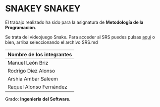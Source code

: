 # SNAKEY SNAKEY
El trabajo realizado ha sido para la asignatura de **Metodología de la Programación**.


Se trata del videojuego Snake. Para acceder al SRS puedes pulsas [aquí](https://github.com/Muffinous/kitten/blob/master/SRS.md) o bien,
arriba seleccionando el archivo SRS.md

|Nombre de los integrantes     |
|------------------------------|
|Manuel León Briz              |
|Rodrigo Díez Alonso           |
|Arshia Ambar Saleem           |
|Raquel Alonso Fernández       |

Grado: **Ingeniería del Software**.
